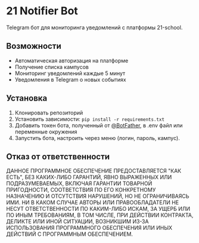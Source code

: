 # 21 Notifier Bot

Telegram бот для мониторинга уведомлений с платформы 21-school.

## Возможности
- Автоматическая авторизация на платформе
- Получение списка кампусов
- Мониторинг уведомлений каждые 5 минут
- Уведомления в Telegram о новых событиях

## Установка
1. Клонировать репозиторий
2. Установить зависимости: `pip install -r requirements.txt`
3. Добавить токен бота, полученный от [@BotFather](https://t.me/BotFather), в .env файл или переменные окружения
4. Запустить бота, настроить через меню (логин, пароль, кампус).


## Отказ от ответственности
ДАННОЕ ПРОГРАММНОЕ ОБЕСПЕЧЕНИЕ ПРЕДОСТАВЛЯЕТСЯ "КАК ЕСТЬ", БЕЗ КАКИХ-ЛИБО ГАРАНТИЙ, ЯВНО ВЫРАЖЕННЫХ ИЛИ ПОДРАЗУМЕВАЕМЫХ, ВКЛЮЧАЯ ГАРАНТИИ ТОВАРНОЙ ПРИГОДНОСТИ, СООТВЕТСТВИЯ ПО ЕГО КОНКРЕТНОМУ НАЗНАЧЕНИЮ И ОТСУТСТВИЯ НАРУШЕНИЙ, НО НЕ ОГРАНИЧИВАЯСЬ ИМИ. НИ В КАКОМ СЛУЧАЕ АВТОРЫ ИЛИ ПРАВООБЛАДАТЕЛИ НЕ НЕСУТ ОТВЕТСТВЕННОСТИ ПО КАКИМ-ЛИБО ИСКАМ, ЗА УЩЕРБ ИЛИ ПО ИНЫМ ТРЕБОВАНИЯМ, В ТОМ ЧИСЛЕ, ПРИ ДЕЙСТВИИ КОНТРАКТА, ДЕЛИКТЕ ИЛИ ИНОЙ СИТУАЦИИ, ВОЗНИКШИМ ИЗ-ЗА ИСПОЛЬЗОВАНИЯ ПРОГРАММНОГО ОБЕСПЕЧЕНИЯ ИЛИ ИНЫХ ДЕЙСТВИЙ С ПРОГРАММНЫМ ОБЕСПЕЧЕНИЕМ.
